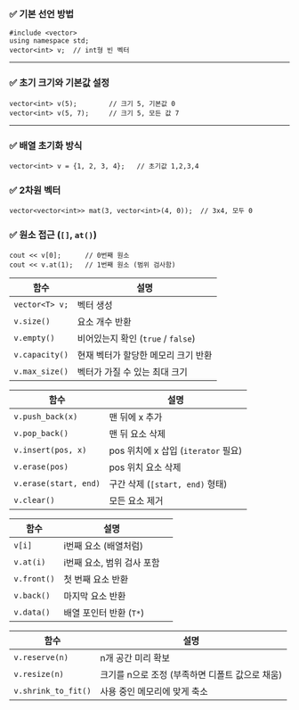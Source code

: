 ### ✅ 기본 선언 방법

```
#include <vector> 
using namespace std;  
vector<int> v;  // int형 빈 벡터
```

---

### ✅ 초기 크기와 기본값 설정

```
vector<int> v(5);        // 크기 5, 기본값 0 
vector<int> v(5, 7);     // 크기 5, 모든 값 7
```

---

### ✅ 배열 초기화 방식

```
vector<int> v = {1, 2, 3, 4};   // 초기값 1,2,3,4
```

### ✅ 2차원 벡터

```
vector<vector<int>> mat(3, vector<int>(4, 0));  // 3x4, 모두 0
```

### ✅ 원소 접근 (`[]`, `at()`)

```
cout << v[0];      // 0번째 원소 
cout << v.at(1);   // 1번째 원소 (범위 검사함)
```

| 함수             | 설명                          |
| -------------- | --------------------------- |
| `vector<T> v;` | 벡터 생성                       |
| `v.size()`     | 요소 개수 반환                    |
| `v.empty()`    | 비어있는지 확인 (`true` / `false`) |
| `v.capacity()` | 현재 벡터가 할당한 메모리 크기 반환        |
| `v.max_size()` | 벡터가 가질 수 있는 최대 크기           |

| 함수                    | 설명                           |
| --------------------- | ---------------------------- |
| `v.push_back(x)`      | 맨 뒤에 x 추가                    |
| `v.pop_back()`        | 맨 뒤 요소 삭제                    |
| `v.insert(pos, x)`    | pos 위치에 x 삽입 (`iterator` 필요) |
| `v.erase(pos)`        | pos 위치 요소 삭제                 |
| `v.erase(start, end)` | 구간 삭제 (`[start, end)` 형태)    |
| `v.clear()`           | 모든 요소 제거                     |

| 함수          | 설명               |     |
| ----------- | ---------------- | --- |
| `v[i]`      | i번째 요소 (배열처럼)    |     |
| `v.at(i)`   | i번째 요소, 범위 검사 포함 |     |
| `v.front()` | 첫 번째 요소 반환       |     |
| `v.back()`  | 마지막 요소 반환        |     |
| `v.data()`  | 배열 포인터 반환 (`T*`) |     |

|함수|설명|
|---|---|
|`v.reserve(n)`|n개 공간 미리 확보|
|`v.resize(n)`|크기를 n으로 조정 (부족하면 디폴트 값으로 채움)|
|`v.shrink_to_fit()`|사용 중인 메모리에 맞게 축소|